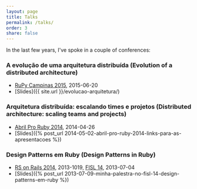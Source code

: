 ```yaml
---
layout: page
title: Talks
permalink: /talks/
order: 3
share: false
---
```


In the last few years, I've spoke in a couple of conferences:

### A evolução de uma arquitetura distribuída (Evolution of a distributed architecture)

- [RuPy Campinas 2015](http://campinas.rupy.com.br/), 2015-06-20
- [Slides]({{ site.url }}/evolucao-arquitetura/)


### Arquitetura distribuída: escalando times e projetos (Distributed architecture: scaling teams and projects)

- [Abril Pro Ruby 2014](http://tropicalrb.com/2014/pt/), 2014-04-26
- [Slides]({% post_url 2014-05-02-abril-pro-ruby-2014-links-para-as-apresentacoes %})


### Design Patterns em Ruby (Design Patterns in Ruby)

- [RS on Rails 2014](http://lanyrd.com/2013/rsonrails/), 2013-1019, [FISL 14](http://softwarelivre.org/fisl14), 2013-07-04
- [Slides]({% post_url 2013-07-09-minha-palestra-no-fisl-14-design-patterns-em-ruby %})
